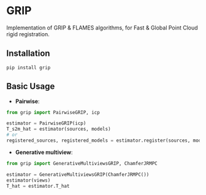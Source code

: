 # GRIP
Implementation of GRIP & FLAMES algorithms, for Fast & Global Point Cloud rigid registration.

## Installation

```
pip install grip
```


## Basic Usage


- **Pairwise**:

```python
from grip import PairwiseGRIP, icp

estimator = PairwiseGRIP(icp)
T_s2m_hat = estimator(sources, models)
# or
registered_sources, registered_models = estimator.register(sources, models)
```


- **Generative multiview**:

```python
from grip import GenerativeMultiviewsGRIP, ChamferJRMPC

estimator = GenerativeMultiviewsGRIP(ChamferJRMPC())
estimator(views)
T_hat = estimator.T_hat
```